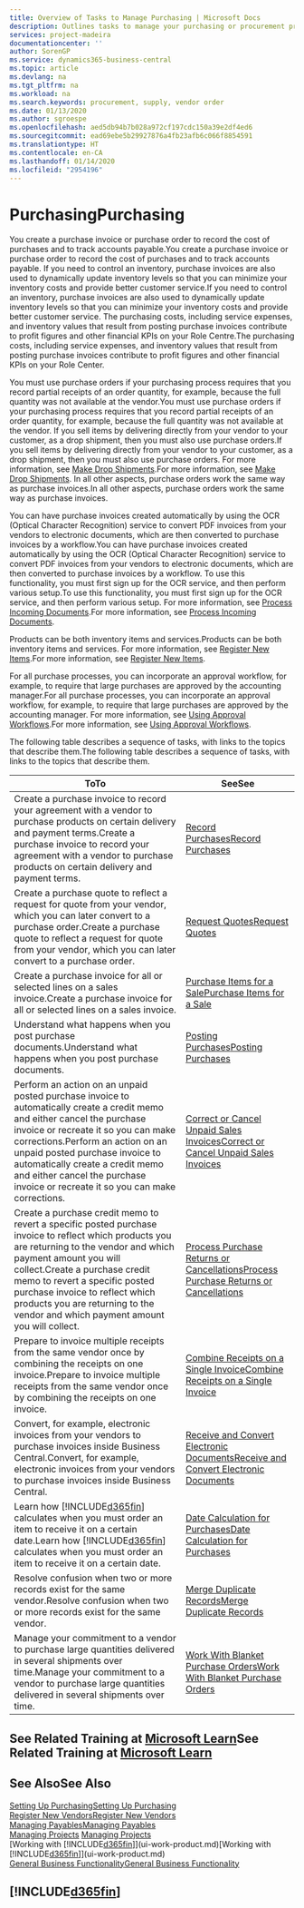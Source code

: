 ```yaml
---
title: Overview of Tasks to Manage Purchasing | Microsoft Docs
description: Outlines tasks to manage your purchasing or procurement processes, including how purchase invoices and purchase orders work.
services: project-madeira
documentationcenter: ''
author: SorenGP
ms.service: dynamics365-business-central
ms.topic: article
ms.devlang: na
ms.tgt_pltfrm: na
ms.workload: na
ms.search.keywords: procurement, supply, vendor order
ms.date: 01/13/2020
ms.author: sgroespe
ms.openlocfilehash: aed5db94b7b028a972cf197cdc150a39e2df4ed6
ms.sourcegitcommit: ead69ebe5b29927876a4fb23afb6c066f8854591
ms.translationtype: HT
ms.contentlocale: en-CA
ms.lasthandoff: 01/14/2020
ms.locfileid: "2954196"
---
```

# <a name="purchasing"></a><span data-ttu-id="daf51-103">Purchasing</span><span class="sxs-lookup"><span data-stu-id="daf51-103">Purchasing</span></span>
<span data-ttu-id="daf51-104">You create a purchase invoice or purchase order to record the cost of purchases and to track accounts payable.</span><span class="sxs-lookup"><span data-stu-id="daf51-104">You create a purchase invoice or purchase order to record the cost of purchases and to track accounts payable.</span></span> <span data-ttu-id="daf51-105">If you need to control an inventory, purchase invoices are also used to dynamically update inventory levels so that you can minimize your inventory costs and provide better customer service.</span><span class="sxs-lookup"><span data-stu-id="daf51-105">If you need to control an inventory, purchase invoices are also used to dynamically update inventory levels so that you can minimize your inventory costs and provide better customer service.</span></span> <span data-ttu-id="daf51-106">The purchasing costs, including service expenses, and inventory values that result from posting purchase invoices contribute to profit figures and other financial KPIs on your Role Centre.</span><span class="sxs-lookup"><span data-stu-id="daf51-106">The purchasing costs, including service expenses, and inventory values that result from posting purchase invoices contribute to profit figures and other financial KPIs on your Role Center.</span></span>

<span data-ttu-id="daf51-107">You must use purchase orders if your purchasing process requires that you record partial receipts of an order quantity, for example, because the full quantity was not available at the vendor.</span><span class="sxs-lookup"><span data-stu-id="daf51-107">You must use purchase orders if your purchasing process requires that you record partial receipts of an order quantity, for example, because the full quantity was not available at the vendor.</span></span> <span data-ttu-id="daf51-108">If you sell items by delivering directly from your vendor to your customer, as a drop shipment, then you must also use purchase orders.</span><span class="sxs-lookup"><span data-stu-id="daf51-108">If you sell items by delivering directly from your vendor to your customer, as a drop shipment, then you must also use purchase orders.</span></span> <span data-ttu-id="daf51-109">For more information, see [Make Drop Shipments](sales-how-drop-shipment.md).</span><span class="sxs-lookup"><span data-stu-id="daf51-109">For more information, see [Make Drop Shipments](sales-how-drop-shipment.md).</span></span> <span data-ttu-id="daf51-110">In all other aspects, purchase orders work the same way as purchase invoices.</span><span class="sxs-lookup"><span data-stu-id="daf51-110">In all other aspects, purchase orders work the same way as purchase invoices.</span></span>

<span data-ttu-id="daf51-111">You can have purchase invoices created automatically by using the OCR (Optical Character Recognition) service to convert PDF invoices from your vendors to electronic documents, which are then converted to purchase invoices by a workflow.</span><span class="sxs-lookup"><span data-stu-id="daf51-111">You can have purchase invoices created automatically by using the OCR (Optical Character Recognition) service to convert PDF invoices from your vendors to electronic documents, which are then converted to purchase invoices by a workflow.</span></span> <span data-ttu-id="daf51-112">To use this functionality, you must first sign up for the OCR service, and then perform various setup.</span><span class="sxs-lookup"><span data-stu-id="daf51-112">To use this functionality, you must first sign up for the OCR service, and then perform various setup.</span></span> <span data-ttu-id="daf51-113">For more information, see [Process Incoming Documents](across-process-income-documents.md).</span><span class="sxs-lookup"><span data-stu-id="daf51-113">For more information, see [Process Incoming Documents](across-process-income-documents.md).</span></span>      

<span data-ttu-id="daf51-114">Products can be both inventory items and services.</span><span class="sxs-lookup"><span data-stu-id="daf51-114">Products can be both inventory items and services.</span></span> <span data-ttu-id="daf51-115">For more information, see [Register New Items](inventory-how-register-new-items.md).</span><span class="sxs-lookup"><span data-stu-id="daf51-115">For more information, see [Register New Items](inventory-how-register-new-items.md).</span></span>

<span data-ttu-id="daf51-116">For all purchase processes, you can incorporate an approval workflow, for example, to require that large purchases are approved by the accounting manager.</span><span class="sxs-lookup"><span data-stu-id="daf51-116">For all purchase processes, you can incorporate an approval workflow, for example, to require that large purchases are approved by the accounting manager.</span></span> <span data-ttu-id="daf51-117">For more information, see [Using Approval Workflows](across-how-use-approval-workflows.md).</span><span class="sxs-lookup"><span data-stu-id="daf51-117">For more information, see [Using Approval Workflows](across-how-use-approval-workflows.md).</span></span>

<span data-ttu-id="daf51-118">The following table describes a sequence of tasks, with links to the topics that describe them.</span><span class="sxs-lookup"><span data-stu-id="daf51-118">The following table describes a sequence of tasks, with links to the topics that describe them.</span></span>

| <span data-ttu-id="daf51-119">To</span><span class="sxs-lookup"><span data-stu-id="daf51-119">To</span></span> | <span data-ttu-id="daf51-120">See</span><span class="sxs-lookup"><span data-stu-id="daf51-120">See</span></span> |
| --- | --- |
| <span data-ttu-id="daf51-121">Create a purchase invoice to record your agreement with a vendor to purchase products on certain delivery and payment terms.</span><span class="sxs-lookup"><span data-stu-id="daf51-121">Create a purchase invoice to record your agreement with a vendor to purchase products on certain delivery and payment terms.</span></span> |[<span data-ttu-id="daf51-122">Record Purchases</span><span class="sxs-lookup"><span data-stu-id="daf51-122">Record Purchases</span></span>](purchasing-how-record-purchases.md) |
|<span data-ttu-id="daf51-123">Create a purchase quote to reflect a request for quote from your vendor, which you can later convert to a purchase order.</span><span class="sxs-lookup"><span data-stu-id="daf51-123">Create a purchase quote to reflect a request for quote from your vendor, which you can later convert to a purchase order.</span></span>|[<span data-ttu-id="daf51-124">Request Quotes</span><span class="sxs-lookup"><span data-stu-id="daf51-124">Request Quotes</span></span>](purchasing-how-request-quotes.md)|
| <span data-ttu-id="daf51-125">Create a purchase invoice for all or selected lines on a sales invoice.</span><span class="sxs-lookup"><span data-stu-id="daf51-125">Create a purchase invoice for all or selected lines on a sales invoice.</span></span> |[<span data-ttu-id="daf51-126">Purchase Items for a Sale</span><span class="sxs-lookup"><span data-stu-id="daf51-126">Purchase Items for a Sale</span></span>](purchasing-how-purchase-products-sale.md) |
|<span data-ttu-id="daf51-127">Understand what happens when you post purchase documents.</span><span class="sxs-lookup"><span data-stu-id="daf51-127">Understand what happens when you post purchase documents.</span></span>|[<span data-ttu-id="daf51-128">Posting Purchases</span><span class="sxs-lookup"><span data-stu-id="daf51-128">Posting Purchases</span></span>](ui-post-purchases.md)|
| <span data-ttu-id="daf51-129">Perform an action on an unpaid posted purchase invoice to automatically create a credit memo and either cancel the purchase invoice or recreate it so you can make corrections.</span><span class="sxs-lookup"><span data-stu-id="daf51-129">Perform an action on an unpaid posted purchase invoice to automatically create a credit memo and either cancel the purchase invoice or recreate it so you can make corrections.</span></span> |[<span data-ttu-id="daf51-130">Correct or Cancel Unpaid Sales Invoices</span><span class="sxs-lookup"><span data-stu-id="daf51-130">Correct or Cancel Unpaid Sales Invoices</span></span>](purchasing-how-correct-cancel-unpaid-purchase-invoices.md) |
| <span data-ttu-id="daf51-131">Create a purchase credit memo to revert a specific posted purchase invoice to reflect which products you are returning to the vendor and which payment amount you will collect.</span><span class="sxs-lookup"><span data-stu-id="daf51-131">Create a purchase credit memo to revert a specific posted purchase invoice to reflect which products you are returning to the vendor and which payment amount you will collect.</span></span> |[<span data-ttu-id="daf51-132">Process Purchase Returns or Cancellations</span><span class="sxs-lookup"><span data-stu-id="daf51-132">Process Purchase Returns or Cancellations</span></span>](purchasing-how-register-new-vendors.md) |
|<span data-ttu-id="daf51-133">Prepare to invoice multiple receipts from the same vendor once by combining the receipts on one invoice.</span><span class="sxs-lookup"><span data-stu-id="daf51-133">Prepare to invoice multiple receipts from the same vendor once by combining the receipts on one invoice.</span></span>|[<span data-ttu-id="daf51-134">Combine Receipts on a Single Invoice</span><span class="sxs-lookup"><span data-stu-id="daf51-134">Combine Receipts on a Single Invoice</span></span>](purchasing-how-to-combine-receipts.md)|
|<span data-ttu-id="daf51-135">Convert, for example, electronic invoices from your vendors to purchase invoices inside Business Central.</span><span class="sxs-lookup"><span data-stu-id="daf51-135">Convert, for example, electronic invoices from your vendors to purchase invoices inside Business Central.</span></span>|[<span data-ttu-id="daf51-136">Receive and Convert Electronic Documents</span><span class="sxs-lookup"><span data-stu-id="daf51-136">Receive and Convert Electronic Documents</span></span>](purchasing-how-to-receive-and-convert-electronic-documents.md)|
| <span data-ttu-id="daf51-137">Learn how [!INCLUDE[d365fin](includes/d365fin_md.md)] calculates when you must order an item to receive it on a certain date.</span><span class="sxs-lookup"><span data-stu-id="daf51-137">Learn how [!INCLUDE[d365fin](includes/d365fin_md.md)] calculates when you must order an item to receive it on a certain date.</span></span>|[<span data-ttu-id="daf51-138">Date Calculation for Purchases</span><span class="sxs-lookup"><span data-stu-id="daf51-138">Date Calculation for Purchases</span></span>](purchasing-date-calculation-for-purchases.md)|
|<span data-ttu-id="daf51-139">Resolve confusion when two or more records exist for the same vendor.</span><span class="sxs-lookup"><span data-stu-id="daf51-139">Resolve confusion when two or more records exist for the same vendor.</span></span>|[<span data-ttu-id="daf51-140">Merge Duplicate Records</span><span class="sxs-lookup"><span data-stu-id="daf51-140">Merge Duplicate Records</span></span>](sales-how-merge-duplicate-records.md)|
|<span data-ttu-id="daf51-141">Manage your commitment to a vendor to purchase large quantities delivered in several shipments over time.</span><span class="sxs-lookup"><span data-stu-id="daf51-141">Manage your commitment to a vendor to purchase large quantities delivered in several shipments over time.</span></span>|[<span data-ttu-id="daf51-142">Work With Blanket Purchase Orders</span><span class="sxs-lookup"><span data-stu-id="daf51-142">Work With Blanket Purchase Orders</span></span>](sales-how-to-create-blanket-sales-orders.md)|

## <a name="see-related-training-at-microsoft-learnlearnpathspurchase-items-services-dynamics-365-business-central"></a><span data-ttu-id="daf51-143">See Related Training at [Microsoft Learn](/learn/paths/purchase-items-services-dynamics-365-business-central/)</span><span class="sxs-lookup"><span data-stu-id="daf51-143">See Related Training at [Microsoft Learn](/learn/paths/purchase-items-services-dynamics-365-business-central/)</span></span>

## <a name="see-also"></a><span data-ttu-id="daf51-144">See Also</span><span class="sxs-lookup"><span data-stu-id="daf51-144">See Also</span></span>
[<span data-ttu-id="daf51-145">Setting Up Purchasing</span><span class="sxs-lookup"><span data-stu-id="daf51-145">Setting Up Purchasing</span></span>](purchasing-setup-purchasing.md)  
[<span data-ttu-id="daf51-146">Register New Vendors</span><span class="sxs-lookup"><span data-stu-id="daf51-146">Register New Vendors</span></span>](purchasing-how-register-new-vendors.md)  
[<span data-ttu-id="daf51-147">Managing Payables</span><span class="sxs-lookup"><span data-stu-id="daf51-147">Managing Payables</span></span>](payables-manage-payables.md)  
<span data-ttu-id="daf51-148">[Managing Projects](projects-manage-projects.md)  </span><span class="sxs-lookup"><span data-stu-id="daf51-148">[Managing Projects](projects-manage-projects.md)  </span></span>  
<span data-ttu-id="daf51-149">[Working with [!INCLUDE[d365fin](includes/d365fin_md.md)]](ui-work-product.md)</span><span class="sxs-lookup"><span data-stu-id="daf51-149">[Working with [!INCLUDE[d365fin](includes/d365fin_md.md)]](ui-work-product.md)</span></span>  
[<span data-ttu-id="daf51-150">General Business Functionality</span><span class="sxs-lookup"><span data-stu-id="daf51-150">General Business Functionality</span></span>](ui-across-business-areas.md)

## [!INCLUDE[d365fin](includes/free_trial_md.md)]  
